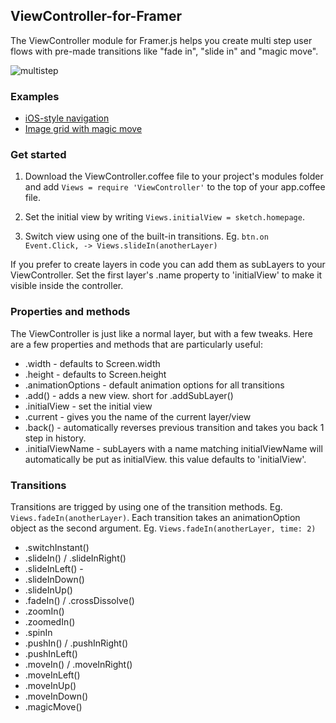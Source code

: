 ## ViewController-for-Framer
The ViewController module for Framer.js helps you create multi step user flows with pre-made transitions like "fade in", "slide in" and "magic move".

![multistep](https://s3.amazonaws.com/f.cl.ly/items/3p1T3o1h3m433m3u0v3N/steps.png)

### Examples

- [iOS-style navigation](http://share.framerjs.com/dutzrzfvszto/)
- [Image grid with magic move](http://share.framerjs.com/odobqcb9vjoi/)

### Get started
1. Download the ViewController.coffee file to your project's modules folder and add
`
Views = require 'ViewController'
` to the top of your app.coffee file.

2. Set the initial view by writing `Views.initialView = sketch.homepage`. 

3. Switch view using one of the built-in transitions. Eg. `btn.on Event.Click, -> Views.slideIn(anotherLayer)`

If you prefer to create layers in code you can add them as subLayers to your ViewController. Set the first layer's .name property to 'initialView' to make it visible inside the controller.

### Properties and methods

The ViewController is just like a normal layer, but with a few tweaks. Here are a few properties and methods that are particularly useful:

- .width - defaults to Screen.width
- .height - defaults to Screen.height
- .animationOptions - default animation options for all transitions
- .add(<layer>) - adds a new view. short for .addSubLayer()
- .initialView - set the initial view
- .current - gives you the name of the current layer/view
- .back() - automatically reverses previous transition and takes you back 1 step in history.
- .initialViewName - subLayers with a name matching initialViewName will automatically be put as initialView. this value defaults to 'initialView'.


### Transitions

Transitions are trigged by using one of the transition methods. Eg. `Views.fadeIn(anotherLayer)`. Each transition takes an animationOption object as the second argument. Eg. `Views.fadeIn(anotherLayer, time: 2)`

- .switchInstant()
- .slideIn() / .slideInRight()
- .slideInLeft() - 
- .slideInDown()
- .slideInUp()
- .fadeIn() / .crossDissolve()
- .zoomIn()
- .zoomedIn()
- .spinIn 
- .pushIn() / .pushInRight()
- .pushInLeft()
- .moveIn() / .moveInRight()
- .moveInLeft()
- .moveInUp()
- .moveInDown() 
- .magicMove()